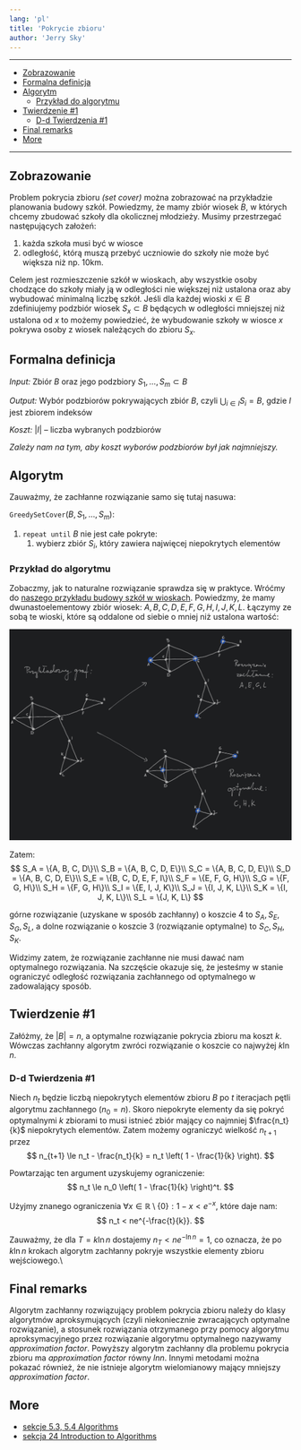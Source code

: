 ```yaml
---
lang: 'pl'
title: 'Pokrycie zbioru'
author: 'Jerry Sky'
---
```


---

- [Zobrazowanie](#zobrazowanie)
- [Formalna definicja](#formalna-definicja)
- [Algorytm](#algorytm)
    - [Przykład do algorytmu](#przykład-do-algorytmu)
- [Twierdzenie #1](#twierdzenie-1)
    - [D-d Twierdzenia #1](#d-d-twierdzenia-1)
- [Final remarks](#final-remarks)
- [More](#more)

---

## Zobrazowanie

Problem pokrycia zbioru *(set cover)* można zobrazować na przykładzie planowania budowy szkół. Powiedzmy, że mamy zbiór wiosek $B$, w których chcemy zbudować szkoły dla okolicznej młodzieży. Musimy przestrzegać następujących założeń:
1. każda szkoła musi być w wiosce
2. odległość, którą muszą przebyć uczniowie do szkoły nie może być większa niż np. 10km.

Celem jest rozmieszczenie szkół w wioskach, aby wszystkie osoby chodzące do szkoły miały ją w odległości nie większej niż ustalona oraz aby wybudować minimalną liczbę szkół. Jeśli dla każdej wioski $x \in B$ zdefiniujemy podzbiór wiosek $S_x \subset B$ będących w odległości mniejszej niż ustalona od $x$ to możemy powiedzieć, że wybudowanie szkoły w wiosce $x$ pokrywa osoby z wiosek należących do zbioru $S_x$.

## Formalna definicja

*Input:* Zbiór $B$ oraz jego podzbiory $S_1,\dots,S_m \subset B$

*Output:* Wybór podzbiorów pokrywających zbiór $B$, czyli $\bigcup_{i\in I}S_i = B$, gdzie $I$ jest zbiorem indeksów

*Koszt:* $|I|$ – liczba wybranych podzbiorów

*Zależy nam na tym, aby koszt wyborów podzbiorów był jak najmniejszy.*

## Algorytm

Zauważmy, że zachłanne rozwiązanie samo się tutaj nasuwa:

`GreedySetCover`$(B, S_1,\dots,S_m)$:
1. `repeat until` $B$ nie jest całe pokryte:
   1. wybierz zbiór $S_i$, który zawiera najwięcej niepokrytych elementów

### Przykład do algorytmu

Zobaczmy, jak to naturalne rozwiązanie sprawdza się w praktyce. Wróćmy do [naszego przykładu budowy szkół w wioskach](#zobrazowanie). Powiedzmy, że mamy dwunastoelementowy zbiór wiosek: $A,B,C,D,E,F,G,H,I,J,K,L$. Łączymy ze sobą te wioski, które są oddalone od siebie o mniej niż ustalona wartość:

![example](set-cover-example.png)

Zatem:
$$
S_A = \{A, B, C, D\}\\
S_B = \{A, B, C, D, E\}\\
S_C = \{A, B, C, D, E\}\\
S_D = \{A, B, C, D, E\}\\
S_E = \{B, C, D, E, F, I\}\\
S_F = \{E, F, G, H\}\\
S_G = \{F, G, H\}\\
S_H = \{F, G, H\}\\
S_I = \{E, I, J, K\}\\
S_J = \{I, J, K, L\}\\
S_K = \{I, J, K, L\}\\
S_L = \{J, K, L\}
$$

górne rozwiązanie (uzyskane w sposób zachłanny) o koszcie $4$ to $S_A,S_E,S_G,S_L$, a dolne rozwiązanie o koszcie $3$ (rozwiązanie optymalne) to $S_C,S_H,S_K$.

Widzimy zatem, że rozwiązanie zachłanne nie musi dawać nam optymalnego rozwiązania. Na szczęście okazuje się, że jesteśmy w stanie ograniczyć odległość rozwiązania zachłannego od optymalnego w zadowalający sposób.

## Twierdzenie #1
Załóżmy, że $|B| = n$, a optymalne rozwiązanie pokrycia zbioru ma koszt $k$. Wówczas zachłanny algorytm zwróci rozwiązanie o koszcie co najwyżej $k\ln n$.

### D-d Twierdzenia #1

Niech $n_t$ będzie liczbą niepokrytych elementów zbioru $B$ po $t$ iteracjach pętli algorytmu zachłannego $(n_0 = n)$. Skoro niepokryte elementy da się pokryć optymalnymi $k$ zbiorami to musi istnieć zbiór mający co najmniej $\frac{n_t}{k}$ niepokrytych elementów. Zatem możemy ograniczyć wielkość $n_{t+1}$ przez
$$
n_{t+1} \le n_t - \frac{n_t}{k} = n_t \left( 1 - \frac{1}{k} \right).
$$

Powtarzając ten argument uzyskujemy ograniczenie:
$$
n_t \le n_0 \left( 1 - \frac{1}{k} \right)^t.
$$

Użyjmy znanego ograniczenia $\forall x \in \mathbb{R} \setminus \{0\}: 1 - x < e^{-x}$, które daje nam:
$$
n_t < ne^{-\frac{t}{k}}.
$$

Zauważmy, że dla $T = k\ln n$ dostajemy $n_T < ne^{-\ln n} = 1$, co oznacza, że po $k\ln n$ krokach algorytm zachłanny pokryje wszystkie elementy zbioru wejściowego.\

## Final remarks

Algorytm zachłanny rozwiązujący problem pokrycia zbioru należy do klasy algorytmów aproksymujących (czyli niekoniecznie zwracających optymalne rozwiązanie), a stosunek rozwiązania otrzymanego przy pomocy algorytmu aproksymacyjnego przez rozwiązanie algorytmu optymalnego nazywamy *approximation factor*. Powyższy algorytm zachłanny dla problemu pokrycia zbioru ma *approximation factor* równy $ln n$. Innymi metodami można pokazać również, że nie istnieje algorytm wielomianowy mający mniejszy *approximation factor*.

## More

- [sekcje 5.3, 5.4 Algorithms][dpv]
- [sekcja 24 Introduction to Algorithms][clrs]

[dpv]: http://algorithmics.lsi.upc.edu/docs/Dasgupta-Papadimitriou-Vazirani.pdf
[clrs]: https://web.ist.utl.pt/~fabio.ferreira/material/asa/clrs.pdf
